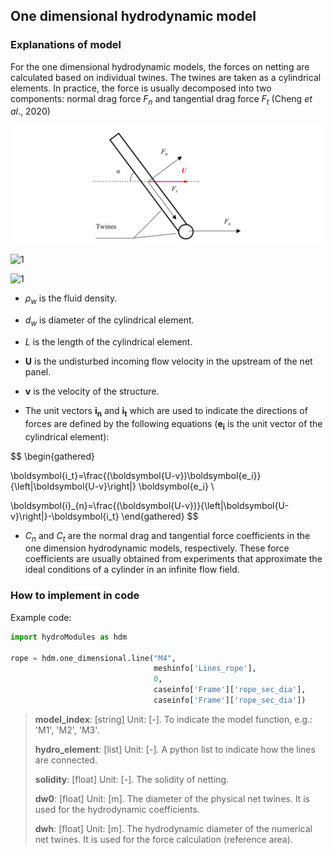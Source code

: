 ## One dimensional hydrodynamic model

### Explanations of model

For the one dimensional hydrodynamic models, the forces on netting are calculated based on individual twines. The twines are taken as a cylindrical elements. In practice, the force is usually decomposed into two components: normal drag force $F_n$ and tangential drag force $F_t$ (Cheng *et al*., 2020)

![Fig.5](./figures/Fig.5.png)



![1](http://latex.codecogs.com/svg.latex?\boldsymbol{F}_{t}=0.5C_{t}\rho_{w}d_{w}L\left|\boldsymbol{U}-\boldsymbol{v}\right|^{2}\boldsymbol{i}_{\boldsymbol{t}})


![1](http://latex.codecogs.com/svg.latex?\boldsymbol{F}_{n}=0.5C_{n}\rho_{w}d_{w}L\left|\boldsymbol{U}-\boldsymbol{v}\right|^{2}\boldsymbol{i}_{\boldsymbol{n}})



<!-- $$
\boldsymbol{F}_{t}=0.5 C_{t} \rho_{w} d_{w}L\left|\boldsymbol{U}-\boldsymbol{v}\right|^{2} \boldsymbol{i}_{\boldsymbol{t}}
\\
\boldsymbol{F}_{n}=0.5 C_{n} \rho_{w} d_{w}L\left|\boldsymbol{U}-\boldsymbol{v}\right|^{2} \boldsymbol{i}_{\boldsymbol{n}}
$$ -->

* $\rho_{w}$ is the fluid density.

* $d_w$ is diameter of the cylindrical element.

* $L$ is the length of the cylindrical element.

* $\boldsymbol{U}$ is the undisturbed incoming flow velocity in the upstream of the net panel.

* $\boldsymbol{v}$ is the velocity of the structure.

* The unit vectors $\boldsymbol{i_n}$ and $\boldsymbol{i_t}$ which are used to indicate the directions of forces are defined by the following equations ($\boldsymbol{e_i}$ is the unit vector of the cylindrical element):

$$
\begin{gathered}

\boldsymbol{i_t}=\frac{(\boldsymbol{U-v})\boldsymbol{e_i}}{\left|\boldsymbol{U-v}\right|} \boldsymbol{e_i}
\\

\boldsymbol{i}_{n}=\frac{(\boldsymbol{U-v})}{\left|\boldsymbol{U-v}\right|}-\boldsymbol{i_t}
\end{gathered}
$$

* $C_n$ and $C_t$ are the normal drag and tangential force coefficients in the one dimension hydrodynamic models, respectively. These force coefficients are usually obtained from experiments that approximate the ideal conditions of a cylinder in an infinite flow field.

### How to implement in code

Example code:
``` python
import hydroModules as hdm

rope = hdm.one_dimensional.line("M4",
                                meshinfo['Lines_rope'],
                                0,
                                caseinfo['Frame']['rope_sec_dia'],
                                caseinfo['Frame']['rope_sec_dia'])
```

> **model_index**: [string] Unit: [-]. To indicate the model function, e.g.: 'M1', 'M2', 'M3'.
>
> **hydro_element**: [list] Unit: [-]. A python list to indicate how the lines are connected.
>
> **solidity**: [float] Unit: [-]. The solidity of netting.
>
> **dw0**: [float] Unit: [m]. The diameter of the physical net twines. It is used for the hydrodynamic coefficients.
> 
> **dwh**: [float] Unit: [m]. The hydrodynamic diameter of the numerical net twines. It is used for the force calculation (reference area).

